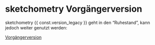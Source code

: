 # sketchometry Vorgängerversion

sketchometry {{ const.version_legacy }} geht in den “Ruhestand”, kann jedoch weiter genutzt werden:

<a type="button" href="{{ const.url.legacy }}" target="_blank">
<span class="sketcho sketcho-compass-cursor"></span>
<span>Vorgängerversion</span>
</a>